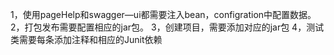 1，使用pageHelp和swagger—ui都需要注入bean，configration中配置数据。
2，打包发布需要配置相应的jar包。
3，创建项目，需要添加对应的jar包
4，测试类需要每条添加注释和相应的Junit依赖
